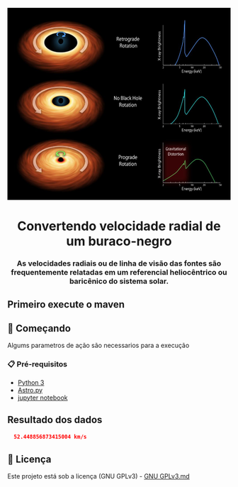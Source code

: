 <p align="center"><img src="log/pia16696-1024x768.jpg" width = "833px" height="433px"></p>

<h1 align="center">Convertendo velocidade radial de um buraco-negro</h1>

<h3 align="center">
As velocidades radiais ou de linha de visão das fontes são frequentemente relatadas em um referencial heliocêntrico ou baricênico do sistema solar.
</p>
  
## Primeiro execute o maven 

## 🚀 Começando

Algums parametros de ação são necessarios para a execução
### 📋 Pré-requisitos
 
* [Python 3](https://www.python.org/)
* [Astro.py](https://www.astropy.org)
* [jupyter notebook](https://jupyter.org/)

## Resultado dos dados

 ```json
   52.448856873415004 km/s
```
 
## 📄 Licença
 
Este projeto está sob a licença (GNU GPLv3) - [GNU GPLv3.md](https://www.gnu.org/licenses/gpl-3.0.pt-br.html)
